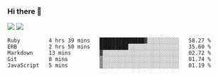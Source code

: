 ### Hi there 👋

<!--
**sasharevzin/sasharevzin** is a ✨ _special_ ✨ repository because its `README.md` (this file) appears on your GitHub profile.

Here are some ideas to get you started:

- 🔭 I’m currently working on ...
- 🌱 I’m currently learning ...
- 👯 I’m looking to collaborate on ...
- 🤔 I’m looking for help with ...
- 💬 Ask me about ...
- 📫 How to reach me: ...
- 😄 Pronouns: ...
- ⚡ Fun fact: ...
-->

![](https://yusufozturk.vercel.app/api?username=sasharevzin&hide_title=true&include_all_commits=true&count_private=true&show_icons=true) ![](https://yusufozturk.vercel.app/api/top-langs/?username=sasharevzin&layout=compact&langs_count=10&hide=apacheconf,coffeescript)

<!--START_SECTION:waka-->
```text
Ruby         4 hrs 39 mins   ██████████████▓░░░░░░░░░░   58.27 % 
ERB          2 hrs 50 mins   █████████░░░░░░░░░░░░░░░░   35.60 % 
Markdown     13 mins         ▓░░░░░░░░░░░░░░░░░░░░░░░░   02.72 % 
Git          8 mins          ▒░░░░░░░░░░░░░░░░░░░░░░░░   01.74 % 
JavaScript   5 mins          ▒░░░░░░░░░░░░░░░░░░░░░░░░   01.19 % 
```
<!--END_SECTION:waka-->
